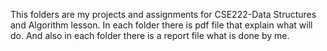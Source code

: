 This folders are my projects and assignments for CSE222-Data Structures and Algorithm lesson.
In each folder there is pdf file that explain what will do.
And also in each folder there is a report file what is done by me.
